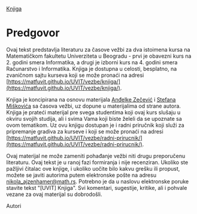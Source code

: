 [Knjiga](../../README.md)

# Predgovor

Ovaj tekst predstavlja literaturu za časove vežbi za dva istoimena kursa na Matematičkom fakultetu Univerziteta u Beogradu - prvi je obavezni kurs na 2. godini smera Informatika, a drugi je izborni kurs na 4. godini smera Računarstvo i Informatika. Knjiga je dostupna u celosti, besplatno, na zvaničnom sajtu kurseva koji se može pronaći na adresi [https://matfuvit.github.io/UVIT/vezbe/knjiga/](https://matfuvit.github.io/UVIT/vezbe/knjiga/). 

Knjiga je koncipirana na osnovu materijala [Anđelke Zečević](http://poincare.matf.bg.ac.rs/~andjelkaz/) i [Stefana Miškovića](http://poincare.matf.bg.ac.rs/~stefan/) sa časova vežbi, uz dopune u materijalima od strane autora. Knjiga je prateći materijal pre svega studentima koji ovaj kurs slušaju u okviru svojih studija, ali i svima Vama koji biste želeli da se upoznate sa ovom tematikom. Uz ovu knjigu dostupan je i radni priručnik koji služi za pripremanje gradiva za kurseve i koji se može pronaći na adresi [https://matfuvit.github.io/UVIT/vezbe/radni-prirucnik/](https://matfuvit.github.io/UVIT/vezbe/radni-prirucnik/).

Ovaj materijal ne može zameniti pohađanje vežbi niti drugu preporučenu literaturu. Ovaj tekst je u ranoj fazi formiranja i nije recenziran. Ukoliko ste pažljivi čitalac ove knjige, i ukoliko uočite bilo kakvu grešku ili propust, možete se javiti autorima putem elektronske pošte na adresu [nikola_ajzenhamer@math.rs](mailto:nikola_ajzenhamer@math.rs). Potrebno je da u naslovu elektronske poruke stavite tekst "[UVIT] Knjiga". Svi komentari, sugestije, kritike, ali i pohvale vezane za ovaj materijal su dobrodošli.

Autori
